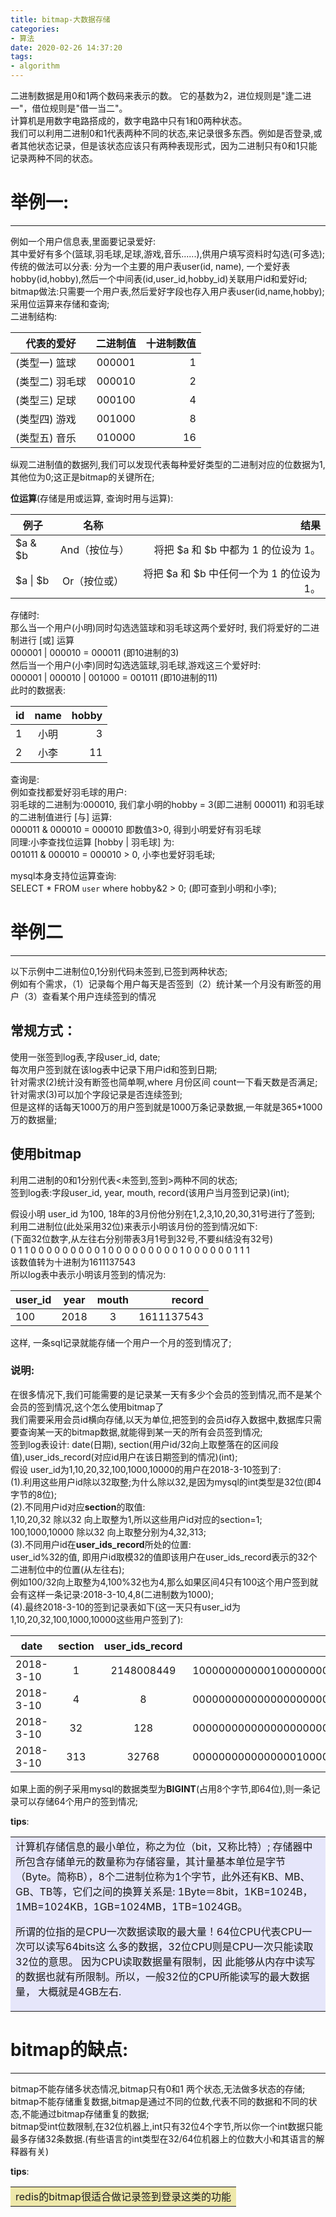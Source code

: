 ```yaml
---
title: bitmap-大数据存储
categories:
- 算法
date: 2020-02-26 14:37:20
tags:
- algorithm
---
```

二进制数据是用0和1两个数码来表示的数。 它的基数为2，进位规则是"逢二进一"，借位规则是"借一当二"。  
计算机是用数字电路搭成的，数字电路中只有1和0两种状态。     
我们可以利用二进制0和1代表两种不同的状态,来记录很多东西。例如是否登录,或者其他状态记录，但是该状态应该只有两种表现形式，因为二进制只有0和1只能记录两种不同的状态。

# 举例一:
- - -
例如一个用户信息表,里面要记录爱好:   
其中爱好有多个(篮球,羽毛球,足球,游戏,音乐......),供用户填写资料时勾选(可多选);   
传统的做法可以分表: 分为一个主要的用户表user(id, name), 一个爱好表hobby(id,hobby),然后一个中间表(id,user_id,hobby_id)关联用户id和爱好id;   
bitmap做法:只需要一个用户表,然后爱好字段也存入用户表user(id,name,hobby);采用位运算来存储和查询;   
二进制结构:   

代表的爱好  |	二进制值  |	十进制数值 
---      |:--:       |---:
(类型一) 篮球      |	000001  |   1   
(类型二) 羽毛球    |000010   | 2
(类型三) 足球      |000100	| 4
(类型四) 游戏      |001000	| 8
(类型五) 音乐      |010000	| 16

纵观二进制值的数据列,我们可以发现代表每种爱好类型的二进制对应的位数据为1,其他位为0;这正是bitmap的关键所在;   

**位运算**(存储是用或运算, 查询时用与运算):   

 例子 |	名称  |	结果 
---      |:--:       |---:
$a & $b	 | And（按位与）|	将把 $a 和 $b 中都为 1 的位设为 1。
$a \| $b |	Or（按位或）|	将把 $a 和 $b 中任何一个为 1 的位设为 1。

存储时:   
那么当一个用户(小明)同时勾选选篮球和羽毛球这两个爱好时, 我们将爱好的二进制进行 [或] 运算   
000001 |  000010  =  000011 (即10进制的3)   
然后当一个用户(小李)同时勾选选篮球,羽毛球,游戏这三个爱好时:   
000001 |  000010 | 001000 =  001011 (即10进制的11)   
此时的数据表:   

id	| name	| hobby
---      |:--:    |---:
1	| 小明	| 3
2	| 小李	| 11

查询是:   
例如查找都爱好羽毛球的用户:   
羽毛球的二进制为:000010, 我们拿小明的hobby = 3(即二进制 000011) 和羽毛球的二进制值进行 [与] 运算:   
000011 & 000010 = 000010 即数值3>0, 得到小明爱好有羽毛球   
同理:小李查找位运算 [hobby | 羽毛球] 为:     
001011 & 000010 = 000010  > 0, 小李也爱好羽毛球;   

mysql本身支持位运算查询:   
SELECT * FROM `user` where  hobby&2 > 0; (即可查到小明和小李);   

# 举例二 
- - -
以下示例中二进制位0,1分别代码未签到,已签到两种状态;      
例如有个需求，（1）记录每个用户每天是否签到（2）统计某一个月没有断签的用户（3）查看某个用户连续签到的情况        
## 常规方式： 
使用一张签到log表,字段user_id, date;     
每次用户签到就在该log表中记录下用户id和签到日期;   
针对需求(2)统计没有断签也简单啊,where 月份区间 count一下看天数是否满足;    
针对需求(3)可以加个字段记录是否连续签到;       
但是这样的话每天1000万的用户签到就是1000万条记录数据,一年就是365*1000万的数据量;      

## 使用bitmap
利用二进制的0和1分别代表<未签到,签到>两种不同的状态;       
签到log表:字段user_id, year, mouth, record(该用户当月签到记录)(int);         

假设小明 user_id 为100, 18年的3月份他分别在1,2,3,10,20,30,31号进行了签到;         
利用二进制位(此处采用32位)来表示小明该月份的签到情况如下:        
(下面32位数字,从左往右分别带表3月1号到32号,不要纠结没有32号)        
 0 1 1 0 0 0 0 0 0 0 0 0 1 0 0 0 0 0 0 0 0 0 1 0 0 0 0 0 0 1 1 1        
该数值转为十进制为1611137543     
所以log表中表示小明该月签到的情况为:           
         
user_id  |	year  |	mouth | record
---      |:--:    |:--:   |---:
100      |	2018  |   3   | 1611137543

这样, 一条sql记录就能存储一个用户一个月的签到情况了;       
     
### 说明:   
在很多情况下,我们可能需要的是记录某一天有多少个会员的签到情况,而不是某个会员的签到情况,这个怎么使用bitmap了      
我们需要采用会员id横向存储,以天为单位,把签到的会员id存入数据中,数据库只需要查询某一天的bitmap数据,就能得到某一天的所有会员签到情况;    
签到log表设计: date(日期), section(用户id/32向上取整落在的区间段值),user_ids_record(对应id用户在该日期签到的情况)(int);     
假设 user_id为1,10,20,32,100,1000,10000的用户在2018-3-10签到了:           
(1).利用这些用户id除以32取整;为什么除以32,是因为mysql的int类型是32位(即4字节的8位);          
(2).不同用户id对应**section**的取值:         
1,10,20,32 除以32 向上取整为1,所以这些用户id对应的section=1;       
100,1000,10000 除以32 向上取整分别为4,32,313;        
(3).不同用户id在**user_ids_record**所处的位置:      
user_id%32的值, 即用户id取模32的值即该用户在user_ids_record表示的32个二进制位中的位置(从左往右);     
例如100/32向上取整为4,100%32也为4,那么如果区间4只有100这个用户签到就会有这样一条记录:2018-3-10,4,8(二进制数为1000);         
(4).最终2018-3-10的签到记录表如下(这一天只有user_id为1,10,20,32,100,1000,10000这些用户签到了):          

date  |	section  |	user_ids_record | 备注的二进制值
---      |:--:    |:--:   |---:
2018-3-10 |	1    |   2148008449   | 10000000000010000000001000000001
2018-3-10 |	4    |   8            | 00000000000000000000000000001000
2018-3-10 |	32   |   128          | 00000000000000000000000010000000
2018-3-10 |	313  |   32768        | 00000000000000001000000000000000

如果上面的例子采用mysql的数据类型为**BIGINT**(占用8个字节,即64位),则一条记录可以存储64个用户的签到情况;

**tips**:

<table><tr><td bgcolor="#E6E6FA">
计算机存储信息的最小单位，称之为位（bit，又称比特）; 
存储器中所包含存储单元的数量称为存储容量，其计量基本单位是字节（Byte。简称B），8个二进制位称为1个字节，此外还有KB、MB、GB、TB等，它们之间的换算关系是:
1Byte＝8bit，1KB=1024B，1MB=1024KB，1GB=1024MB，1TB=1024GB。

所谓的位指的是CPU一次数据读取的最大量！64位CPU代表CPU一次可以读写64bits这
么多的数据，32位CPU则是CPU一次只能读取32位的意思。 因为CPU读取数据量有限制，因
此能够从内存中读写的数据也就有所限制。所以，一般32位的CPU所能读写的最大数据量，
大概就是4GB左右.
</td></tr></table>


# bitmap的缺点:
- - -    
bitmap不能存储多状态情况,bitmap只有0和1 两个状态,无法做多状态的存储;     
bitmap不能存储重复数据,bitmap是通过不同的位数,代表不同的数据和不同的状态,不能通过bitmap存储重复的数据;       
bitmap受int位数限制,在32位机器上,int只有32位4个字节,所以你一个int数据只能最多存储32条数据.(有些语言的int类型在32/64位机器上的位数大小和其语言的解释器有关)        

**tips**:
<table><tr><td bgcolor="#EEE8AA">
redis的bitmap很适合做记录签到登录这类的功能
</td></tr></table>    